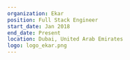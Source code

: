 ```yaml
---
organization: Ekar
position: Full Stack Engineer
start_date: Jan 2018
end_date: Present
location: Dubai, United Arab Emirates
logo: logo_ekar.png
---
```

